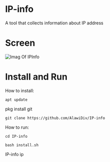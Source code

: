 # IP-info
A tool that collects information about IP address

# Screen
![Imag Of IPInfo](https://i.ibb.co/SRcgq3R/IMG.jpg)

# Install and Run
How to install:
```
apt update
```
pkg install git
```
git clone https://github.com/AlawiDiv/IP-info
```
How to run:
```
cd IP-info
```
```
bash install.sh
```
IP-info ip
